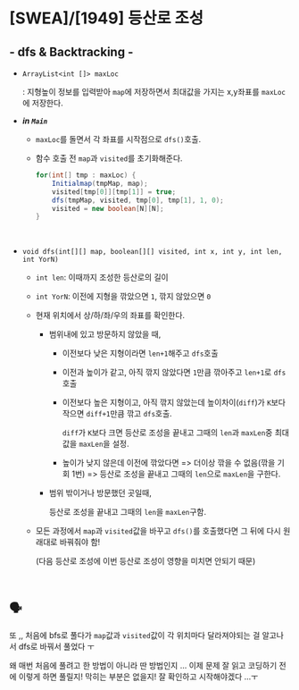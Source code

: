 # [SWEA]/[1949] 등산로 조성

## - dfs & Backtracking - 

* `ArrayList<int []> maxLoc` 

  : 지형높이 정보를 입력받아 `map`에 저장하면서 최대값을 가지는 x,y좌표를 `maxLoc`에 저장한다.

* ***in `Main`***

  * `maxLoc`를 돌면서 각 좌표를 시작점으로 `dfs()`호출.

  * 함수 호출 전 `map`과 `visited`를 초기화해준다.

    ```java
    for(int[] tmp : maxLoc) {
    	Initialmap(tmpMap, map);
    	visited[tmp[0]][tmp[1]] = true;
    	dfs(tmpMap, visited, tmp[0], tmp[1], 1, 0);
    	visited = new boolean[N][N];
    }
    ```

    </br>

* `void dfs(int[][] map, boolean[][] visited, int x, int y, int len, int YorN)`

  * `int len`: 이때까지 조성한 등산로의 길이

  * `int YorN`: 이전에 지형을 깎았으면 `1`, 깎지 않았으면 `0`

  * 현재 위치에서 상/하/좌/우의 좌표를 확인한다.

    * 범위내에 있고 방문하지 않았을 때,

      * 이전보다 낮은 지형이라면 `len+1`해주고 `dfs`호출

      * 이전과 높이가 같고, 아직 깎지 않았다면 `1`만큼 깎아주고 `len+1`로 `dfs`호출

      * 이전보다 높은 지형이고, 아직 깎지 않았는데 높이차이(`diff`)가 `K`보다 작으면 `diff+1`만큼 깎고 `dfs`호출. 

        `diff`가 `K`보다 크면 등산로 조성을 끝내고 그때의 `len`과 `maxLen`중 최대값을 `maxLen`을 설정.

      * 높이가 낮지 않은데 이전에 깎았다면 => 더이상 깎을 수 없음(깎을 기회 1번) => 등산로 조성을 끝내고 그때의 `len`으로 `maxLen`을 구한다.

    * 범위 밖이거나 방문했던 곳일때,

      등산로 조성을 끝내고 그때의 `len`을 `maxLen`구함.

  * 모든 과정에서 `map`과 `visited`값을 바꾸고 `dfs()`를 호출했다면 그 뒤에 다시 원래대로 바꿔줘야 함! 

    (다음 등산로 조성에 이번 등산로 조성이 영향을 미치면 안되기 때문)

    </br>

## :speaking_head:

또 ,, 처음에 bfs로 풀다가 `map`값과 `visited`값이 각 위치마다 달라져야되는 걸 알고나서 dfs로 바꿔서 풀었다 ㅜ 

왜 매번 처음에 풀려고 한 방법이 아니라 딴 방법인지  ... 이제 문제 잘 읽고 코딩하기 전에 이렇게 하면 풀릴지! 막히는 부분은 없을지! 잘 확인하고 시작해야겠다 ...ㅜ

